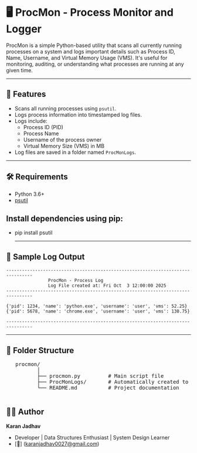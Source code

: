 # 🖥️ ProcMon - Process Monitor and Logger

ProcMon is a simple Python-based utility that scans all currently running processes on a system and logs important details such as Process ID, Name, Username, and Virtual Memory Usage (VMS). It's useful for monitoring, auditing, or understanding what processes are running at any given time.

---

## 📌 Features

- Scans all running processes using `psutil`.
- Logs process information into timestamped log files.
- Logs include:
  - Process ID (PID)
  - Process Name
  - Username of the process owner
  - Virtual Memory Size (VMS) in MB
- Log files are saved in a folder named `ProcMonLogs`.

---

## 🛠️ Requirements

- Python 3.6+
- [psutil](https://pypi.org/project/psutil/)

##  Install dependencies using pip:

  - pip install psutil

    ---
## 📂 Sample Log Output

    --------------------------------------------------------------------------------
                    ProcMon - Process Log
                    Log File created at: Fri Oct  3 12:00:00 2025
    --------------------------------------------------------------------------------
    
    {'pid': 1234, 'name': 'python.exe', 'username': 'user', 'vms': 52.25}
    {'pid': 5678, 'name': 'chrome.exe', 'username': 'user', 'vms': 130.75}
    
    --------------------------------------------------------------------------------

---
## 📁 Folder Structure

 <pre>
   procmon/
          │
          ├── procmon.py         # Main script file
          ├── ProcMonLogs/       # Automatically created to store logs
          └── README.md          # Project documentation
 </pre>

 ## 👨‍💻 Author
**Karan Jadhav**  
  - Developer | Data Structures Enthusiast | System Design Learner
  - [📧] (karanjadhav0027@gmail.com)

